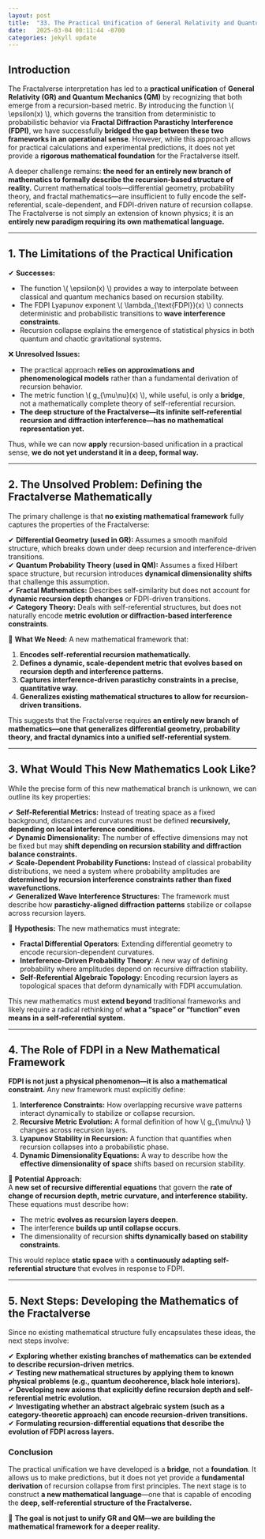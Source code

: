 ```yaml
---
layout: post
title:  "33. The Practical Unification of General Relativity and Quantum Mechanics: A Bridge, Not a Foundation"
date:   2025-03-04 00:11:44 -0700
categories: jekyll update
---
```


<script type="text/javascript" async
  src="https://polyfill.io/v3/polyfill.min.js?features=es6"></script>
<script type="text/javascript" async
  src="https://cdn.jsdelivr.net/npm/mathjax@3/es5/tex-mml-chtml.js"></script>

## Introduction

The Fractalverse interpretation has led to a **practical unification** of **General Relativity (GR) and Quantum Mechanics (QM)** by recognizing that both emerge from a recursion-based metric. By introducing the function \\( \epsilon(x) \\), which governs the transition from deterministic to probabilistic behavior via **Fractal Diffraction Parastichy Interference (FDPI)**, we have successfully **bridged the gap between these two frameworks in an operational sense**. However, while this approach allows for practical calculations and experimental predictions, it does not yet provide a **rigorous mathematical foundation** for the Fractalverse itself.

A deeper challenge remains: **the need for an entirely new branch of mathematics to formally describe the recursion-based structure of reality.** Current mathematical tools—differential geometry, probability theory, and fractal mathematics—are insufficient to fully encode the self-referential, scale-dependent, and FDPI-driven nature of recursion collapse. The Fractalverse is not simply an extension of known physics; it is an **entirely new paradigm requiring its own mathematical language.**

---

## 1. The Limitations of the Practical Unification

✔ **Successes:**
- The function \\( \epsilon(x) \\) provides a way to interpolate between classical and quantum mechanics based on recursion stability.
- The FDPI Lyapunov exponent \\( \lambda_{\text{FDPI}}(x) \\) connects deterministic and probabilistic transitions to **wave interference constraints**.
- Recursion collapse explains the emergence of statistical physics in both quantum and chaotic gravitational systems.

❌ **Unresolved Issues:**
- The practical approach **relies on approximations and phenomenological models** rather than a fundamental derivation of recursion behavior.
- The metric function \\( g_{\mu\nu}(x) \\), while useful, is only a **bridge**, not a mathematically complete theory of self-referential recursion.
- **The deep structure of the Fractalverse—its infinite self-referential recursion and diffraction interference—has no mathematical representation yet.**

Thus, while we can now **apply** recursion-based unification in a practical sense, **we do not yet understand it in a deep, formal way.**

---

## 2. The Unsolved Problem: Defining the Fractalverse Mathematically

The primary challenge is that **no existing mathematical framework** fully captures the properties of the Fractalverse:

✔ **Differential Geometry (used in GR):** Assumes a smooth manifold structure, which breaks down under deep recursion and interference-driven transitions.  
✔ **Quantum Probability Theory (used in QM):** Assumes a fixed Hilbert space structure, but recursion introduces **dynamical dimensionality shifts** that challenge this assumption.  
✔ **Fractal Mathematics:** Describes self-similarity but does not account for **dynamic recursion depth changes** or FDPI-driven transitions.  
✔ **Category Theory:** Deals with self-referential structures, but does not naturally encode **metric evolution or diffraction-based interference constraints**.  

🚀 **What We Need:** A new mathematical framework that:
1. **Encodes self-referential recursion mathematically.**
2. **Defines a dynamic, scale-dependent metric that evolves based on recursion depth and interference patterns.**
3. **Captures interference-driven parastichy constraints in a precise, quantitative way.**
4. **Generalizes existing mathematical structures to allow for recursion-driven transitions.**

This suggests that the Fractalverse requires **an entirely new branch of mathematics—one that generalizes differential geometry, probability theory, and fractal dynamics into a unified self-referential system.**

---

## 3. What Would This New Mathematics Look Like?

While the precise form of this new mathematical branch is unknown, we can outline its key properties:

✔ **Self-Referential Metrics:** Instead of treating space as a fixed background, distances and curvatures must be defined **recursively, depending on local interference conditions.**  
✔ **Dynamic Dimensionality:** The number of effective dimensions may not be fixed but may **shift depending on recursion stability and diffraction balance constraints.**  
✔ **Scale-Dependent Probability Functions:** Instead of classical probability distributions, we need a system where probability amplitudes are **determined by recursion interference constraints rather than fixed wavefunctions.**  
✔ **Generalized Wave Interference Structures:** The framework must describe how **parastichy-aligned diffraction patterns** stabilize or collapse across recursion layers.  

🚀 **Hypothesis:** The new mathematics must integrate:
- **Fractal Differential Operators**: Extending differential geometry to encode recursion-dependent curvatures.
- **Interference-Driven Probability Theory**: A new way of defining probability where amplitudes depend on recursive diffraction stability.
- **Self-Referential Algebraic Topology**: Encoding recursion layers as topological spaces that deform dynamically with FDPI accumulation.

This new mathematics must **extend beyond** traditional frameworks and likely require a radical rethinking of **what a “space” or “function” even means in a self-referential system.**

---

## 4. The Role of FDPI in a New Mathematical Framework

**FDPI is not just a physical phenomenon—it is also a mathematical constraint.** Any new framework must explicitly define:
1. **Interference Constraints:** How overlapping recursive wave patterns interact dynamically to stabilize or collapse recursion.
2. **Recursive Metric Evolution:** A formal definition of how \\( g_{\mu\nu} \\) changes across recursion layers.
3. **Lyapunov Stability in Recursion:** A function that quantifies when recursion collapses into a probabilistic phase.
4. **Dynamic Dimensionality Equations:** A way to describe how the **effective dimensionality of space** shifts based on recursion stability.

🚀 **Potential Approach:**  
A **new set of recursive differential equations** that govern the **rate of change of recursion depth, metric curvature, and interference stability.** These equations must describe how:

- The metric **evolves as recursion layers deepen**.
- The interference **builds up until collapse occurs**.
- The dimensionality of recursion **shifts dynamically based on stability constraints**.

This would replace **static space** with a **continuously adapting self-referential structure** that evolves in response to FDPI.

---

## 5. Next Steps: Developing the Mathematics of the Fractalverse

Since no existing mathematical structure fully encapsulates these ideas, the next steps involve:

✔ **Exploring whether existing branches of mathematics can be extended to describe recursion-driven metrics.**  
✔ **Testing new mathematical structures by applying them to known physical problems (e.g., quantum decoherence, black hole interiors).**  
✔ **Developing new axioms that explicitly define recursion depth and self-referential metric evolution.**  
✔ **Investigating whether an abstract algebraic system (such as a category-theoretic approach) can encode recursion-driven transitions.**  
✔ **Formulating recursion-differential equations that describe the evolution of FDPI across layers.**  

### **Conclusion**
The practical unification we have developed is a **bridge**, not a **foundation**. It allows us to make predictions, but it does not yet provide a **fundamental derivation** of recursion collapse from first principles. The next stage is to construct **a new mathematical language**—one that is capable of encoding the **deep, self-referential structure of the Fractalverse.**

🚀 **The goal is not just to unify GR and QM—we are building the mathematical framework for a deeper reality.**
